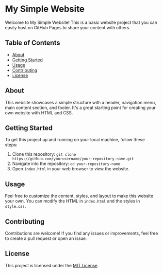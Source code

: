 # My Simple Website

Welcome to My Simple Website! This is a basic website project that you can easily host on GitHub Pages to share your content with others.

## Table of Contents

- [About](#about)
- [Getting Started](#getting-started)
- [Usage](#usage)
- [Contributing](#contributing)
- [License](#license)

## About

This website showcases a simple structure with a header, navigation menu, main content section, and footer. It's a great starting point for creating your own website with HTML and CSS.

## Getting Started

To get this project up and running on your local machine, follow these steps:

1. Clone this repository: `git clone https://github.com/yourusername/your-repository-name.git`
2. Navigate into the repository: `cd your-repository-name`
3. Open `index.html` in your web browser to view the website.

## Usage

Feel free to customize the content, styles, and layout to make this website your own. You can modify the HTML in `index.html` and the styles in `style.css`.

## Contributing

Contributions are welcome! If you find any issues or improvements, feel free to create a pull request or open an issue.

## License

This project is licensed under the [MIT License](LICENSE).
